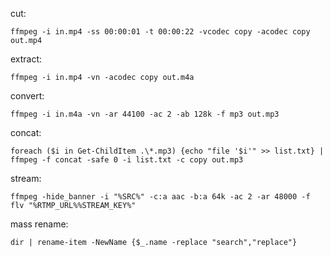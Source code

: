 cut:
```code
ffmpeg -i in.mp4 -ss 00:00:01 -t 00:00:22 -vcodec copy -acodec copy out.mp4
```
extract:
```code
ffmpeg -i in.mp4 -vn -acodec copy out.m4a
```

convert:
```code
ffmpeg -i in.m4a -vn -ar 44100 -ac 2 -ab 128k -f mp3 out.mp3
```

concat:
```code
foreach ($i in Get-ChildItem .\*.mp3) {echo "file '$i'" >> list.txt} | ffmpeg -f concat -safe 0 -i list.txt -c copy out.mp3
```

stream:
```code
ffmpeg -hide_banner -i "%SRC%" -c:a aac -b:a 64k -ac 2 -ar 48000 -f flv "%RTMP_URL%%STREAM_KEY%"
```

mass rename:
```code
dir | rename-item -NewName {$_.name -replace "search","replace"}
```
